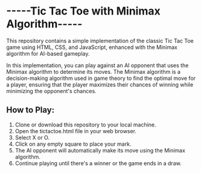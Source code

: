 # -----Tic Tac Toe with Minimax Algorithm-----

This repository contains a simple implementation of the classic Tic Tac Toe game using HTML, CSS, and JavaScript, enhanced with the Minimax algorithm for AI-based gameplay.

In this implementation, you can play against an AI opponent that uses the Minimax algorithm to determine its moves. 
The Minimax algorithm is a decision-making algorithm used in game theory to find the optimal move for a player, ensuring that the player maximizes their chances of winning while minimizing the opponent's chances.


## How to Play:
1. Clone or download this repository to your local machine.
2. Open the tictactoe.html file in your web browser.
3. Select X or O.
4. Click on any empty square to place your mark.
5. The AI opponent will automatically make its move using the Minimax algorithm.
6. Continue playing until there's a winner or the game ends in a draw.
